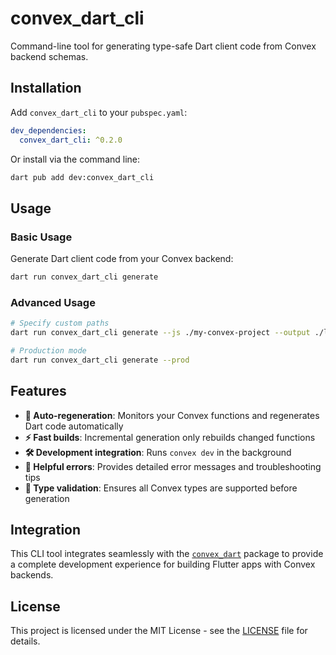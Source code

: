 # convex_dart_cli

Command-line tool for generating type-safe Dart client code from Convex backend schemas.

## Installation

Add `convex_dart_cli` to your `pubspec.yaml`:

```yaml
dev_dependencies:
  convex_dart_cli: ^0.2.0
```

Or install via the command line:

```bash
dart pub add dev:convex_dart_cli
```

## Usage

### Basic Usage

Generate Dart client code from your Convex backend:

```bash
dart run convex_dart_cli generate
```

### Advanced Usage

```bash
# Specify custom paths
dart run convex_dart_cli generate --js ./my-convex-project --output ./lib/src/api

# Production mode
dart run convex_dart_cli generate --prod
```

## Features

- **🔄 Auto-regeneration**: Monitors your Convex functions and regenerates Dart code automatically
- **⚡ Fast builds**: Incremental generation only rebuilds changed functions
- **🛠️ Development integration**: Runs `convex dev` in the background
- **📝 Helpful errors**: Provides detailed error messages and troubleshooting tips
- **🎯 Type validation**: Ensures all Convex types are supported before generation

## Integration

This CLI tool integrates seamlessly with the [`convex_dart`](../convex_dart/) package to provide a complete development experience for building Flutter apps with Convex backends.

## License

This project is licensed under the MIT License - see the [LICENSE](LICENSE) file for details.